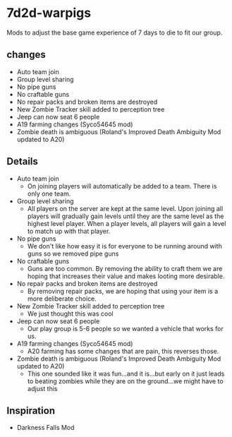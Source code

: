 # 7d2d-warpigs
  Mods to adjust the base game experience of 7 days to die to fit our group.

## changes
- Auto team join
- Group level sharing
- No pipe guns
- No craftable guns
- No repair packs and broken items are destroyed
- New Zombie Tracker skill added to perception tree
- Jeep can now seat 6 people
- A19 farming changes (Syco54645 mod)
- Zombie death is ambiguous (Roland's Improved Death Ambiguity Mod updated to A20)


## Details
- Auto team join
  - On joining players will automatically be added to a team. There is only one team.
- Group level sharing
  - All players on the server are kept at the same level. Upon joining all players will gradually gain levels until they are the same level as the highest level player. When a player levels, all players will gain a level to match up with that player.
- No pipe guns
  - We don't like how easy it is for everyone to be running around with guns so we removed pipe guns
- No craftable guns
  - Guns are too common. By removing the ability to craft them we are hoping that increases their value and makes looting more desirable.
- No repair packs and broken items are destroyed
  - By removing repair packs, we are hoping that using your item is a more deliberate choice.
- New Zombie Tracker skill added to perception tree
  - We just thought this was cool
- Jeep can now seat 6 people
  - Our play group is 5-6 people so we wanted a vehicle that works for us.
- A19 farming changes (Syco54645 mod)
  - A20 farming has some changes that are pain, this reverses those.
- Zombie death is ambiguous (Roland's Improved Death Ambiguity Mod updated to A20)
  - This one sounded like it was fun...and it is...but early on it just leads to beating zombies while they are on the ground...we might have to adjust this


## Inspiration
- Darkness Falls Mod
